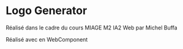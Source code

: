 # Logo Generator

Réalisé dans le cadre du cours MIAGE M2 IA2 Web par Michel Buffa

Réalisé avec en WebComponent